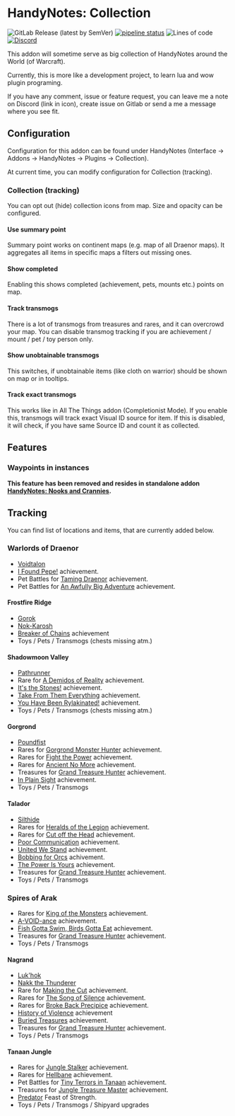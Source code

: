 # HandyNotes: Collection

![GitLab Release (latest by SemVer)](https://img.shields.io/gitlab/v/release/29598319)
[![pipeline status](https://gitlab.com/mulambo/HandyNotes_Collection/badges/master/pipeline.svg)](https://gitlab.com/mulambo/HandyNotes_Collection/-/commits/master)
![Lines of code](https://img.shields.io/tokei/lines/gitlab/mulambo/HandyNotes_Collection)
[![Discord](https://img.shields.io/discord/913407805074055169?logo=Discord)](https://discord.gg/y3BukFRv3D)

This addon will sometime serve as big collection of HandyNotes around the World (of Warcraft).

Currently, this is more like a development project, to learn lua and wow plugin programing.

If you have any comment, issue or feature request, you can leave me a note on Discord (link in icon), create issue on Gitlab or send a me a message where you see fit.

## Configuration

Configuration for this addon can be found under HandyNotes (Interface -> Addons -> HandyNotes -> Plugins -> Collection).

At current time, you can modify configuration for Collection (tracking).

### Collection (tracking)

You can opt out (hide) collection icons from map. Size and opacity can be configured.

#### Use summary point

Summary point works on continent maps (e.g. map of all Draenor maps). It aggregates all items in specific maps a filters out missing ones.

#### Show completed

Enabling this shows completed (achievement, pets, mounts etc.) points on map.

#### Track transmogs

There is a lot of transmogs from treasures and rares, and it can overcrowd your map. You can disable transmog tracking if you are achievement / mount / pet / toy person only.

#### Show unobtainable transmogs

This switches, if unobtainable items (like cloth on warrior) should be shown on map or in tooltips.

#### Track exact transmogs

This works like in All The Things addon (Completionist Mode). If you enable this, transmogs will track exact Visual ID source for item. If this is disabled, it will check, if you have same Source ID and count it as collected.

## Features

### Waypoints in instances

__This feature has been removed and resides in standalone addon [HandyNotes: Nooks and Crannies](https://www.curseforge.com/wow/addons/handynotes-nooks-and-crannies).__

## Tracking

You can find list of locations and items, that are currently added below.

### Warlords of Draenor

- [Voidtalon](https://www.wowhead.com/item=121815/voidtalon-of-the-dark-star)
- [I Found Pepe!](https://www.wowhead.com/achievement=10053/i-found-pepe) achievement.
- Pet Battles for [Taming Draenor](https://www.wowhead.com/achievement=9724/taming-draenor) achievement.
- Pet Battles for [An Awfully Big Adventure](https://www.wowhead.com/achievement=9069/an-awfully-big-adventure) achievement.

#### Frostfire Ridge

- [Gorok](https://www.wowhead.com/npc=50992/gorok)
- [Nok-Karosh](https://www.wowhead.com/npc=81001/nok-karosh)
- [Breaker of Chains](https://www.wowhead.com/achievement=9533/breaker-of-chains) achievement
- Toys / Pets / Transmogs (chests missing atm.)

#### Shadowmoon Valley

- [Pathrunner](https://www.wowhead.com/npc=50883/pathrunner)
- Rare for [A Demidos of Reality](https://www.wowhead.com/achievement=9437/a-demidos-of-reality) achievement.
- [It's the Stones!](https://www.wowhead.com/achievement=9436/its-the-stones) achievement.
- [Take From Them Everything](https://www.wowhead.com/achievement=9435/take-from-them-everything) achievement.
- [You Have Been Rylakinated!](https://www.wowhead.com/achievement=9481/you-have-been-rylakinated) achievement.
- Toys / Pets / Transmogs (chests missing atm.)

#### Gorgrond

- [Poundfist](https://www.wowhead.com/npc=50985/poundfist)
- Rares for [Gorgrond Monster Hunter](https://www.wowhead.com/achievement=9400/gorgrond-monster-hunter) achievement.
- Rares for [Fight the Power](https://www.wowhead.com/achievement=9655/fight-the-power) achievement.
- Rares for [Ancient No More](https://www.wowhead.com/achievement=9678/ancient-no-more) achievement.
- Treasures for [Grand Treasure Hunter](https://www.wowhead.com/achievement=9728/grand-treasure-hunter) achievement.
- [In Plain Sight](https://www.wowhead.com/achievement=9656/in-plain-sight) achievement.
- Toys / Pets / Transmogs

#### Talador

- [Silthide](https://www.wowhead.com/npc=51015/silthide)
- Rares for [Heralds of the Legion](https://www.wowhead.com/achievement=9638/heralds-of-the-legion) achievement.
- Rares for [Cut off the Head](https://www.wowhead.com/achievement=9633/cut-off-the-head) achievement.
- [Poor Communication](https://www.wowhead.com/achievement=9637/poor-communication) achievement.
- [United We Stand](https://www.wowhead.com/achievement=9636/united-we-stand) achievement.
- [Bobbing for Orcs](https://www.wowhead.com/achievement=9635/bobbing-for-orcs) achivement.
- [The Power Is Yours](https://www.wowhead.com/achievement=9632/the-power-is-yours) achievement.
- Treasures for [Grand Treasure Hunter](https://www.wowhead.com/achievement=9728/grand-treasure-hunter) achievement.
- Toys / Pets / Transmogs

### Spires of Arak

- Rares for [King of the Monsters](https://www.wowhead.com/achievement=9601/king-of-the-monsters) achievement.
- [A-VOID-ance](https://www.wowhead.com/achievement=9433/cut-off-the-head) achievement.
- [Fish Gotta Swim, Birds Gotta Eat](https://www.wowhead.com/achievement=9613/fish-gotta-swim-birds-gotta-eat) achievement.
- Treasures for [Grand Treasure Hunter](https://www.wowhead.com/achievement=9728/grand-treasure-hunter) achievement.
- Toys / Pets / Transmogs

#### Nagrand

- [Luk'hok](https://www.wowhead.com/npc=50981/lukhok)
- [Nakk the Thunderer](https://www.wowhead.com/npc=50990/nakk-the-thunderer)
- Rare for [Making the Cut](https://www.wowhead.com/achievement=9617/making-the-cut) achievement.
- Rares for [The Song of Silence](https://www.wowhead.com/achievement=9541/the-song-of-silence) achievement.
- Rares for [Broke Back Precipice](https://www.wowhead.com/achievement=9571/broke-back-precipice) achievement.
- [History of Violence](https://www.wowhead.com/achievement=9610/history-of-violence) achievement
- [Buried Treasures](https://www.wowhead.com/achievement=9548/buried-treasures) achievement.
- Treasures for [Grand Treasure Hunter](https://www.wowhead.com/achievement=9728/grand-treasure-hunter) achievement.
- Toys / Pets / Transmogs

#### Tanaan Jungle

- Rares for [Jungle Stalker](https://www.wowhead.com/achievement=10070/jungle-stalker) achievement.
- Rares for [Hellbane](https://www.wowhead.com/achievement=10061/hellbane) achievement.
- Pet Battles for [Tiny Terrors in Tanaan](https://www.wowhead.com/achievement=10052/tiny-terrors-in-tanaan) achievement.
- Treasures for [Jungle Treasure Master](https://www.wowhead.com/achievement=10262/jungle-treasure-master) achievement.
- [Predator](https://www.wowhead.com/achievement=10334/predator) Feast of Strength.
- Toys / Pets / Transmogs / Shipyard upgrades
